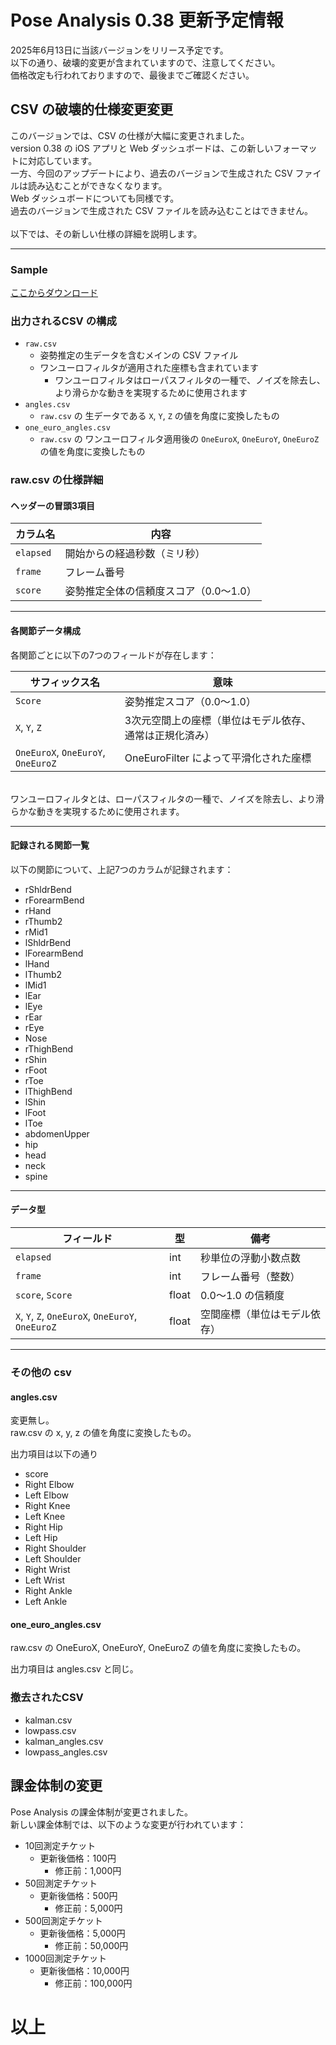 # Pose Analysis 0.38 更新予定情報

2025年6月13日に当該バージョンをリリース予定です。<br>
以下の通り、破壊的変更が含まれていますので、注意してください。<br>
価格改定も行われておりますので、最後までご確認ください。<br>

## CSV の破壊的仕様変更変更

このバージョンでは、CSV の仕様が大幅に変更されました。<br>
version 0.38 の iOS アプリと Web ダッシュボードは、この新しいフォーマットに対応しています。<br>
一方、今回のアップデートにより、過去のバージョンで生成された CSV ファイルは読み込むことができなくなります。<br>
Web ダッシュボードについても同様です。<br>
過去のバージョンで生成された CSV ファイルを読み込むことはできません。<br>
<br>
以下では、その新しい仕様の詳細を説明します。

---

### Sample

[ここからダウンロード](./sample_v0.38.csv)

### 出力されるCSV の構成

- `raw.csv`
  - 姿勢推定の生データを含むメインの CSV ファイル
  - ワンユーロフィルタが適用された座標も含まれています
    - ワンユーロフィルタはローパスフィルタの一種で、ノイズを除去し、より滑らかな動きを実現するために使用されます
- `angles.csv`
  - `raw.csv` の 生データである `X`, `Y`, `Z` の値を角度に変換したもの
- `one_euro_angles.csv`
  - `raw.csv` の ワンユーロフィルタ適用後の `OneEuroX`, `OneEuroY`, `OneEuroZ` の値を角度に変換したもの

### raw.csv の仕様詳細 

#### ヘッダーの冒頭3項目

| カラム名 | 内容 |
|----------|------|
| `elapsed` | 開始からの経過秒数（ミリ秒） |
| `frame` | フレーム番号 |
| `score` | 姿勢推定全体の信頼度スコア（0.0〜1.0） |

---

#### 各関節データ構成

各関節ごとに以下の7つのフィールドが存在します：

| サフィックス名 | 意味 |
|----------------|------|
| `Score` | 姿勢推定スコア（0.0〜1.0） |
| `X`, `Y`, `Z` | 3次元空間上の座標（単位はモデル依存、通常は正規化済み） |
| `OneEuroX`, `OneEuroY`, `OneEuroZ` | OneEuroFilter によって平滑化された座標 |

<br>
ワンユーロフィルタとは、ローパスフィルタの一種で、ノイズを除去し、より滑らかな動きを実現するために使用されます。<br>

---

#### 記録される関節一覧

以下の関節について、上記7つのカラムが記録されます：

- rShldrBend
- rForearmBend
- rHand
- rThumb2
- rMid1
- lShldrBend
- lForearmBend
- lHand
- lThumb2
- lMid1
- lEar
- lEye
- rEar
- rEye
- Nose
- rThighBend
- rShin
- rFoot
- rToe
- lThighBend
- lShin
- lFoot
- lToe
- abdomenUpper
- hip
- head
- neck
- spine

---

#### データ型

| フィールド | 型 | 備考 |
|------------|----|------|
| `elapsed` | int | 秒単位の浮動小数点数 |
| `frame` | int | フレーム番号（整数） |
| `score`, `Score` | float | 0.0〜1.0 の信頼度 |
| `X`, `Y`, `Z`, `OneEuroX`, `OneEuroY`, `OneEuroZ` | float | 空間座標（単位はモデル依存） |

---

### その他の csv

#### angles.csv

変更無し。<br>
raw.csv の x, y, z の値を角度に変換したもの。<br>

出力項目は以下の通り<br>
- score
- Right Elbow
- Left Elbow
- Right Knee
- Left Knee
- Right Hip
- Left Hip
- Right Shoulder
- Left Shoulder
- Right Wrist
- Left Wrist
- Right Ankle
- Left Ankle


#### one_euro_angles.csv

raw.csv の OneEuroX, OneEuroY, OneEuroZ の値を角度に変換したもの。<br>

出力項目は angles.csv と同じ。<br>

### 撤去されたCSV

- kalman.csv
- lowpass.csv
- kalman_angles.csv
- lowpass_angles.csv

## 課金体制の変更

Pose Analysis の課金体制が変更されました。<br>
新しい課金体制では、以下のような変更が行われています：
<br>
- 10回測定チケット
  - 更新後価格：100円
    - 修正前：1,000円
- 50回測定チケット
  - 更新後価格：500円
    - 修正前：5,000円
- 500回測定チケット
  - 更新後価格：5,000円
    - 修正前：50,000円
- 1000回測定チケット
  - 更新後価格：10,000円
    - 修正前：100,000円

# 以上
